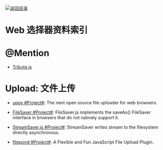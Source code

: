 [![返回目录](https://parg.co/UGo)](https://github.com/wxyyxc1992/Awesome-Reference)

# Web 选择器资料索引

# @Mention

* [Tribute.js](http://zurb.com/article/1435/tribute-js-a-new-lightweight-and-easy-to-)

# Upload: 文件上传

* [uppy #Project#](https://parg.co/UMk): The next open source file uploader for web browsers.

* [FileSaver #Project#](https://github.com/eligrey/FileSaver.js): FileSaver.js implements the saveAs() FileSaver interface in browsers that do not natively support it.

* [StreamSaver.js #Project#](https://github.com/jimmywarting/StreamSaver.js): StreamSaver writes stream to the filesystem directly asynchronous.

* [filepond #Project#](https://github.com/pqina/filepond):
  A Flexible and Fun JavaScript File Upload Plugin.
